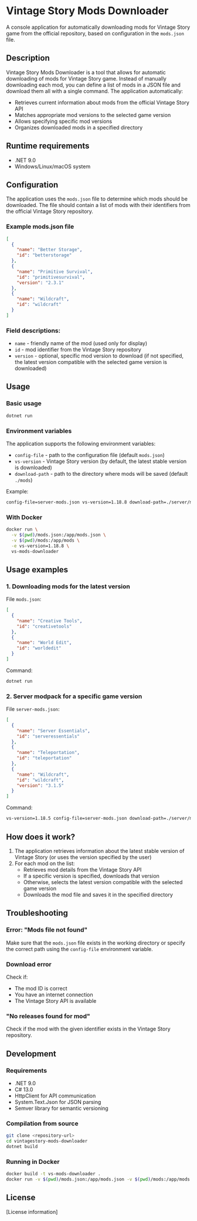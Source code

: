 # Vintage Story Mods Downloader

A console application for automatically downloading mods for Vintage Story game from the official repository, based on configuration in the `mods.json` file.

## Description

Vintage Story Mods Downloader is a tool that allows for automatic downloading of mods for Vintage Story game. Instead of manually downloading each mod, you can define a list of mods in a JSON file and download them all with a single command. The application automatically:

- Retrieves current information about mods from the official Vintage Story API
- Matches appropriate mod versions to the selected game version
- Allows specifying specific mod versions
- Organizes downloaded mods in a specified directory

## Runtime requirements
- .NET 9.0
- Windows/Linux/macOS system

## Configuration

The application uses the `mods.json` file to determine which mods should be downloaded. The file should contain a list of mods with their identifiers from the official Vintage Story repository.

### Example mods.json file

```json
[
  {
    "name": "Better Storage",
    "id": "betterstorage"
  },
  {
    "name": "Primitive Survival",
    "id": "primitivesurvival",
    "version": "2.3.1"
  },
  {
    "name": "Wildcraft",
    "id": "wildcraft"
  }
]
```

### Field descriptions:
- `name` - friendly name of the mod (used only for display)
- `id` - mod identifier from the Vintage Story repository
- `version` - optional, specific mod version to download (if not specified, the latest version compatible with the selected game version is downloaded)

## Usage

### Basic usage
```bash
dotnet run
```

### Environment variables
The application supports the following environment variables:

- `config-file` - path to the configuration file (default `mods.json`)
- `vs-version` - Vintage Story version (by default, the latest stable version is downloaded)
- `download-path` - path to the directory where mods will be saved (default `./mods`)

Example:
```bash
config-file=server-mods.json vs-version=1.18.8 download-path=./server/mods dotnet run
```

### With Docker
```bash
docker run \
  -v $(pwd)/mods.json:/app/mods.json \
  -v $(pwd)/mods:/app/mods \
  -e vs-version=1.18.8 \
  vs-mods-downloader
```

## Usage examples

### 1. Downloading mods for the latest version

File `mods.json`:
```json
[
  {
    "name": "Creative Tools",
    "id": "creativetools"
  },
  {
    "name": "World Edit",
    "id": "worldedit"
  }
]
```

Command:
```bash
dotnet run
```

### 2. Server modpack for a specific game version

File `server-mods.json`:
```json
[
  {
    "name": "Server Essentials",
    "id": "serveressentials"
  },
  {
    "name": "Teleportation",
    "id": "teleportation"
  },
  {
    "name": "Wildcraft",
    "id": "wildcraft",
    "version": "3.1.5"
  }
]
```

Command:
```bash
vs-version=1.18.5 config-file=server-mods.json download-path=./server/mods dotnet run
```

## How does it work?

1. The application retrieves information about the latest stable version of Vintage Story (or uses the version specified by the user)
2. For each mod on the list:
   - Retrieves mod details from the Vintage Story API
   - If a specific version is specified, downloads that version
   - Otherwise, selects the latest version compatible with the selected game version
   - Downloads the mod file and saves it in the specified directory

## Troubleshooting

### Error: "Mods file not found"
Make sure that the `mods.json` file exists in the working directory or specify the correct path using the `config-file` environment variable.

### Download error
Check if:
- The mod ID is correct
- You have an internet connection
- The Vintage Story API is available

### "No releases found for mod"
Check if the mod with the given identifier exists in the Vintage Story repository.

## Development

### Requirements
- .NET 9.0
- C# 13.0
- HttpClient for API communication
- System.Text.Json for JSON parsing
- Semver library for semantic versioning

### Compilation from source
```bash
git clone <repository-url>
cd vintagestory-mods-downloader
dotnet build
```

### Running in Docker
```bash
docker build -t vs-mods-downloader .
docker run -v $(pwd)/mods.json:/app/mods.json -v $(pwd)/mods:/app/mods vs-mods-downloader
```

## License

[License information]